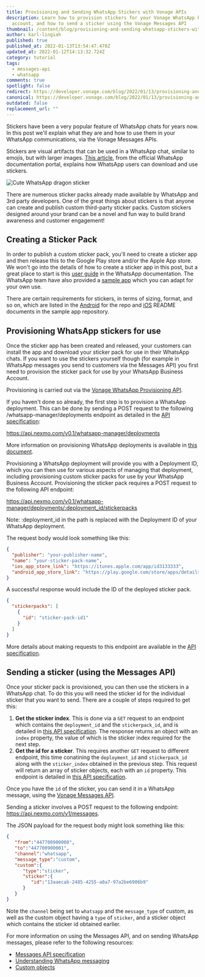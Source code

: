 ```yaml
---
title: Provisioning and Sending WhatsApp Stickers with Vonage APIs
description: Learn how to provision stickers for your Vonage WhatsApp business
  account, and how to send a sticker using the Vonage Messages API
thumbnail: /content/blog/provisioning-and-sending-whatsapp-stickers-with-vonage-apis/whatsapp_stickers.png
author: karl-lingiah
published: true
published_at: 2022-01-13T13:54:47.470Z
updated_at: 2022-01-12T14:13:32.724Z
category: tutorial
tags:
  - messages-api
  - whatsapp
comments: true
spotlight: false
redirect: https://developer.vonage.com/blog/2022/01/13/provisioning-and-sending-whatsapp-stickers-with-vonage-apis
canonical: https://developer.vonage.com/blog/2022/01/13/provisioning-and-sending-whatsapp-stickers-with-vonage-apis
outdated: false
replacement_url: ""
---
```

Stickers have been a very popular feature of WhatsApp chats for years now. In this post we'll explain what they are and how to use them in your WhatsApp communications, via the Vonage Messages APIs.

Stickers are visual artifacts that can be used in a WhatsApp chat, similar to emojis, but with larger images. [This article](https://faq.whatsapp.com/android/chats/how-to-use-stickers/), from the official WhatsApp documentation portal, explains how WhatsApp users can download and use stickers.

![Cute WhatsApp dragon sticker](/content/blog/provisioning-and-sending-whatsapp-stickers-with-vonage-apis/whatsapp-sticker.png "Cute WhatsApp dragon sticker")

There are numerous sticker packs already made available by WhatsApp and 3rd party developers. One of the great things about stickers is that anyone can create and publish custom third-party sticker packs. Custom stickers designed around your brand can be a novel and fun way to build brand awareness and customer engagement!

## Creating a Sticker Pack

In order to publish a custom sticker pack, you'll need to create a sticker app and then release this to the Google Play store and/or the Apple App store. We won't go into the details of how to create a sticker app in this post, but a great place to start is this [user guide](https://faq.whatsapp.com/general/how-to-create-stickers-for-whatsapp) in the WhatsApp documentation. The WhatsApp team have also provided a [sample app](https://github.com/WhatsApp/stickers) which you can adapt for your own use.

There are certain requirements for stickers, in terms of sizing, format, and so on, which are listed in the [Android](https://github.com/WhatsApp/stickers/blob/main/Android/README.md) for the repo and [iOS](https://github.com/WhatsApp/stickers/blob/main/iOS/README.md) README documents in the sample app repository.

## Provisioning WhatsApp stickers for use

Once the sticker app has been created and released, your customers can install the app and download your sticker pack for use in their WhatsApp chats. If you want to use the stickers yourself though (for example in WhatsApp messages you send to customers via the Messages API) you first need to provision the sticker pack for use by your WhatsApp Business Account.

Provisioning is carried out via the [Vonage WhatsApp Provisioning API](https://developer.vonage.com/api/whatsapp-provisioning).

If you haven't done so already, the first step is to provision a WhatsApp deployment. This can be done by sending a POST request to the following /whatsapp-manager/deployments endpoint as detailed in the [API specification](https://developer.vonage.com/api/whatsapp-provisioning#createDeployment):

https://api.nexmo.com/v0.1/whatsapp-manager/deployments

More information on provisioning WhatsApp deployments is available in [this document](https://developer.vonage.com/messages/whatsapp-provisioning/provision-deployment).

Provisioning a WhatsApp deployment will provide you with a Deployment ID, which you can then use for various aspects of managing that deployment, including provisioning custom sticker packs for use by your WhatsApp Business Account. Provisioning the sticker pack requires a POST request to the following API endpoint:

https://api.nexmo.com/v0.1/whatsapp-manager/deployments/:deployment_id/stickerpacks

Note: :deployment_id in the path is replaced with the Deployment ID of your WhatsApp deployment.

The request body would look something like this:

```json
{
  "publisher": "your-publisher-name",
  "name": "your-sticker-pack-name",
  "ios_app_store_link": "https://itunes.apple.com/app/id3133333",
  "android_app_store_link": "https://play.google.com/store/apps/details?id=com.example"
}
```

A successful response would include the ID of the deployed sticker pack.

```json
{
  "stickerpacks": [
    {
      "id": "sticker-pack-id1"
    }
  ]
}
```

More details about making requests to this endpoint are available in the [API specification](https://developer.vonage.com/api/whatsapp-provisioning#createStickerpacks).

## Sending a sticker (using the Messages API)

Once your sticker pack is provisioned, you can then use the stickers in a WhatsApp chat. To do this you will need the sticker id for the individual sticker that you want to send. There are a couple of steps required to get this:

1. **Get the sticker index**. This is done via a `GET` request to an endpoint which contains the `deployment_id` and the `stickerpack_id`, and is detailed in [this API specification](https://developer.vonage.com/api/whatsapp-provisioning#getStickers). The response returns an object with an `index` property, the value of which is the sticker index required for the next step.
2. **Get the id for a sticker**. This requires another `GET` request to different endpoint, this time conatining the `deployment_id` and `stickerpack_id` along with the `sticker_index` obtained in the previous step. This request will return an array of sticker objects, each with an `id` property. This endpoint is detailed in [this API specification](https://developer.vonage.com/api/whatsapp-provisioning#getStickerByIndex).

Once you have the `id` of the sticker, you can send it in a WhatsApp message, using the [Vonage Messages API](https://developer.vonage.com/messages/overview).

Sending a sticker involves a POST request to the following endpoint: https://api.nexmo.com/v1/messages.

The JSON payload for the request body might look something like this:

```json
{
   "from":"447700900000",
   "to":"447700900001",
   "channel":"whatsapp",
   "message_type":"custom",
   "custom":{
      "type":"sticker",
      "sticker":{
         "id":"13aaecab-2485-4255-a0a7-97a2be6906b9"
      }
   }
}
```

Note the `channel` being set to `whatsapp` and the `message_type` of custom, as well as the custom object having a `type` of `sticker`, and a sticker object which contains the sticker id obtained earlier.

For more information on using the Messages API, and on sending WhatsApp messages, please refer to the following resources:

* [Messages API specification](https://developer.vonage.com/api/messages-olympus)
* [Understanding WhatsApp messaging](https://developer.vonage.com/messages/concepts/whatsapp)
* [Custom objects](https://developer.vonage.com/messages/concepts/custom-objects)